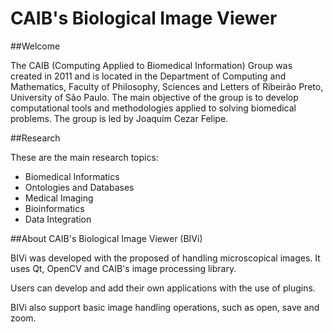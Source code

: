 CAIB's Biological Image Viewer
====

##Welcome

The CAIB (Computing Applied to Biomedical Information) Group was created in 2011 and is located in the Department of Computing and Mathematics, Faculty of Philosophy, Sciences and Letters of Ribeirão Preto, University of São Paulo. The main objective of the group is to develop computational tools and methodologies applied to solving biomedical problems. The group is led by Joaquim Cezar Felipe.

##Research

These are the main research topics:

* Biomedical Informatics
* Ontologies and Databases
* Medical Imaging
* Bioinformatics
* Data Integration

##About CAIB's Biological Image Viewer (BIVi)

BIVi was developed with the proposed of handling microscopical images. It uses Qt, OpenCV and CAIB's image processing library.

Users can develop and add their own applications with the use of plugins.

BIVi also support basic image handling operations, such as open, save and zoom.



